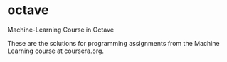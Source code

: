 # octave
Machine-Learning Course in Octave


These are the solutions for programming assignments from the Machine Learning course at coursera.org.

